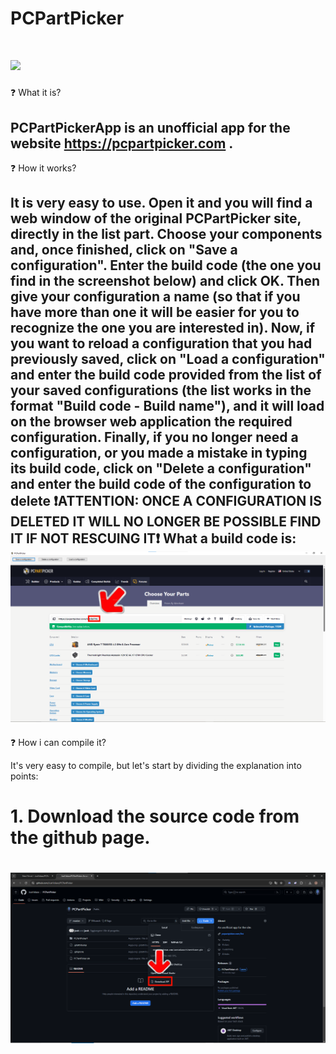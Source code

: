 # PCPartPicker
# ![](https://pcpartpicker.com/static/forever/img/default-avatar.png)
❓ What it is?

**PCPartPickerApp is an unofficial app for the website https://pcpartpicker.com .**
--
❓ How it works?

**It is very easy to use. Open it and you will find a web window of the original PCPartPicker site, directly in the list part. Choose your components and, once finished, click on "Save a configuration". Enter the build code (the one you find in the screenshot below) and click OK. Then give your configuration a name (so that if you have more than one it will be easier for you to recognize the one you are interested in). Now, if you want to reload a configuration that you had previously saved, click on "Load a configuration" and enter the build code provided from the list of your saved configurations (the list works in the format "Build code - Build name"), and it will load on the browser web application the required configuration. Finally, if you no longer need a configuration, or you made a mistake in typing its build code, click on "Delete a configuration" and enter the build code of the configuration to delete ❗ATTENTION: ONCE A CONFIGURATION IS DELETED IT WILL NO LONGER BE POSSIBLE FIND IT IF NOT RESCUING IT❗
What a build code is:**
![](readme_images/buildcode.png)
--
❓ How i can compile it?

It's very easy to compile, but let's start by dividing the explanation into points:

# 1. Download the source code from the github page.
# ![](readme_images/githubsource.png)
